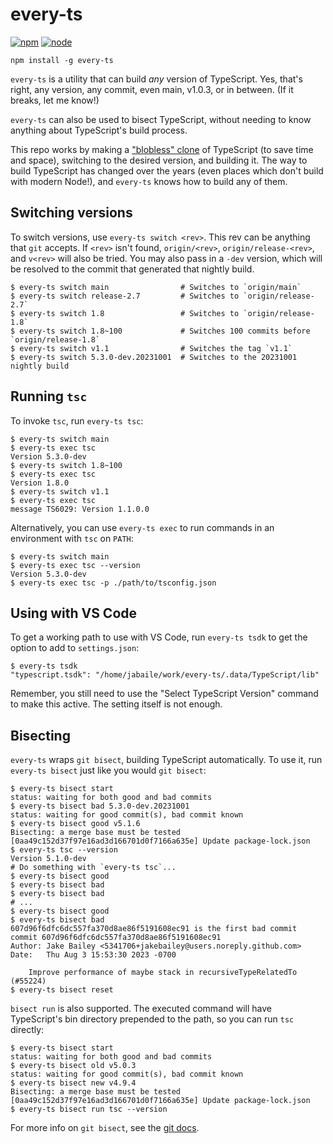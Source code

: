 # every-ts

[![npm](https://img.shields.io/npm/v/every-ts.svg)](https://npmjs.com/package/every-ts)
[![node](https://img.shields.io/node/v/every-ts.svg)](https://nodejs.org)

```
npm install -g every-ts
```

`every-ts` is a utility that can build _any_ version of TypeScript. Yes, that's
right, any version, any commit, even main, v1.0.3, or in between. (If it breaks,
let me know!)

`every-ts` can also be used to bisect TypeScript, without needing to know
anything about TypeScript's build process.

This repo works by making a
["blobless" clone](https://github.blog/2020-12-21-get-up-to-speed-with-partial-clone-and-shallow-clone/)
of TypeScript (to save time and space), switching to the desired version, and
building it. The way to build TypeScript has changed over the years (even places
which don't build with modern Node!), and `every-ts` knows how to build any of
them.

## Switching versions

To switch versions, use `every-ts switch <rev>`. This rev can be anything that
`git` accepts. If `<rev>` isn't found, `origin/<rev>`, `origin/release-<rev>`,
and `v<rev>` will also be tried. You may also pass in a `-dev` version, which
will be resolved to the commit that generated that nightly build.

```
$ every-ts switch main                # Switches to `origin/main`
$ every-ts switch release-2.7         # Switches to `origin/release-2.7`
$ every-ts switch 1.8                 # Switches to `origin/release-1.8`
$ every-ts switch 1.8~100             # Switches 100 commits before `origin/release-1.8`
$ every-ts switch v1.1                # Switches the tag `v1.1`
$ every-ts switch 5.3.0-dev.20231001  # Switches to the 20231001 nightly build
```

## Running `tsc`

To invoke `tsc`, run `every-ts tsc`:

```
$ every-ts switch main
$ every-ts exec tsc
Version 5.3.0-dev
$ every-ts switch 1.8~100
$ every-ts exec tsc
Version 1.8.0
$ every-ts switch v1.1
$ every-ts exec tsc
message TS6029: Version 1.1.0.0
```

Alternatively, you can use `every-ts exec` to run commands in an environment
with `tsc` on `PATH`:

```
$ every-ts switch main
$ every-ts exec tsc --version
Version 5.3.0-dev
$ every-ts exec tsc -p ./path/to/tsconfig.json
```

## Using with VS Code

To get a working path to use with VS Code, run `every-ts tsdk` to get the option
to add to `settings.json`:

```
$ every-ts tsdk
"typescript.tsdk": "/home/jabaile/work/every-ts/.data/TypeScript/lib"
```

Remember, you still need to use the "Select TypeScript Version" command to make
this active. The setting itself is not enough.

## Bisecting

`every-ts` wraps `git bisect`, building TypeScript automatically. To use it, run
`every-ts bisect` just like you would `git bisect`:

```
$ every-ts bisect start
status: waiting for both good and bad commits
$ every-ts bisect bad 5.3.0-dev.20231001
status: waiting for good commit(s), bad commit known
$ every-ts bisect good v5.1.6
Bisecting: a merge base must be tested
[0aa49c152d37f97e16ad3d166701d0f7166a635e] Update package-lock.json
$ every-ts tsc --version
Version 5.1.0-dev
# Do something with `every-ts tsc`...
$ every-ts bisect good
$ every-ts bisect bad
$ every-ts bisect bad
# ...
$ every-ts bisect good
$ every-ts bisect bad
607d96f6dfc6dc557fa370d8ae86f5191608ec91 is the first bad commit
commit 607d96f6dfc6dc557fa370d8ae86f5191608ec91
Author: Jake Bailey <5341706+jakebailey@users.noreply.github.com>
Date:   Thu Aug 3 15:53:30 2023 -0700

    Improve performance of maybe stack in recursiveTypeRelatedTo (#55224)
$ every-ts bisect reset
```

`bisect run` is also supported. The executed command will have TypeScript's bin
directory prepended to the path, so you can run `tsc` directly:

```
$ every-ts bisect start
status: waiting for both good and bad commits
$ every-ts bisect old v5.0.3
status: waiting for good commit(s), bad commit known
$ every-ts bisect new v4.9.4
Bisecting: a merge base must be tested
[0aa49c152d37f97e16ad3d166701d0f7166a635e] Update package-lock.json
$ every-ts bisect run tsc --version
```

For more info on `git bisect`, see the
[git docs](https://git-scm.com/docs/git-bisect).
